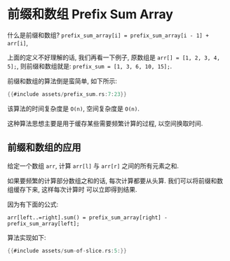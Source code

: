 # 前缀和数组 Prefix Sum Array

什么是前缀和数组? `prefix_sum_array[i] = prefix_sum_array[i - 1] + arr[i]`,

上面的定义不好理解的话, 我们再看一下例子, 原数组是 `arr[] = [1, 2, 3, 4, 5];`, 则前缀和数组就是:
`prefix_sum = [1, 3, 6, 10, 15];`.

前缀和数组的算法倒是蛮简单, 如下所示:

```rust
{{#include assets/prefix_sum.rs:7:23}}
```

该算法的时间复杂度是 `O(n)`, 空间复杂度是 `O(n)`.

这种算法思想主要是用于缓存某些需要频繁计算的过程, 以空间换取时间.

## 前缀和数组的应用

给定一个数组 `arr`, 计算 `arr[l]` 与 `arr[r]` 之间的所有元素之和.

如果要频繁的计算部分数组之和的话, 每次计算都要从头算. 我们可以将前缀和数组缓存下来, 这样每次计算时
可以立即得到结果.

因为有下面的公式:

```text
arr[left..=right].sum() = prefix_sum_array[right] - prefix_sum_array[left];
```

算法实现如下:

```rust
{{#include assets/sum-of-slice.rs:5:}}
```